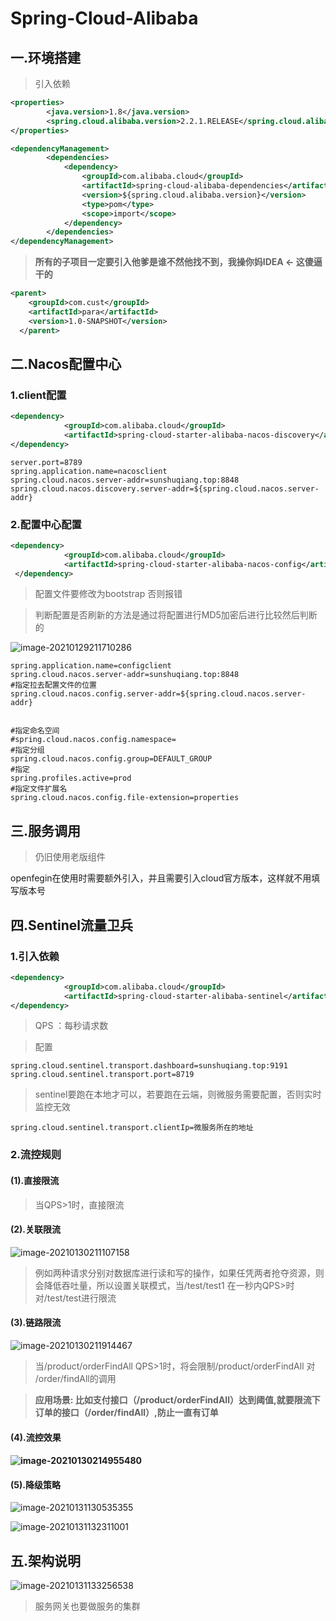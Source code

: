 # Spring-Cloud-Alibaba

## 一.环境搭建

> 引入依赖

```xml
<properties>
        <java.version>1.8</java.version>
        <spring.cloud.alibaba.version>2.2.1.RELEASE</spring.cloud.alibaba.version>
</properties>
```

```xml
<dependencyManagement>
        <dependencies>
            <dependency>
                <groupId>com.alibaba.cloud</groupId>
                <artifactId>spring-cloud-alibaba-dependencies</artifactId>
                <version>${spring.cloud.alibaba.version}</version>
                <type>pom</type>
                <scope>import</scope>
            </dependency>
        </dependencies>
</dependencyManagement>
```

> **所有的子项目一定要引入他爹是谁不然他找不到，我操你妈IDEA    <-  这傻逼干的**

```xml
<parent>
    <groupId>com.cust</groupId>
    <artifactId>para</artifactId>
    <version>1.0-SNAPSHOT</version>
  </parent>
```



## 二.Nacos配置中心

### 1.client配置

```xml
<dependency>
            <groupId>com.alibaba.cloud</groupId>
            <artifactId>spring-cloud-starter-alibaba-nacos-discovery</artifactId>
</dependency>
```



```properties
server.port=8789
spring.application.name=nacosclient
spring.cloud.nacos.server-addr=sunshuqiang.top:8848
spring.cloud.nacos.discovery.server-addr=${spring.cloud.nacos.server-addr}
```

### 2.配置中心配置

```xml
<dependency>
            <groupId>com.alibaba.cloud</groupId>
            <artifactId>spring-cloud-starter-alibaba-nacos-config</artifactId>
 </dependency>
```

> 配置文件要修改为bootstrap 否则报错

> 判断配置是否刷新的方法是通过将配置进行MD5加密后进行比较然后判断的

![image-20210129211710286](https://typora1-1304288279.cos.ap-beijing.myqcloud.com/image-20210129211710286.png)

```properties
spring.application.name=configclient
spring.cloud.nacos.server-addr=sunshuqiang.top:8848
#指定拉去配置文件的位置
spring.cloud.nacos.config.server-addr=${spring.cloud.nacos.server-addr}


#指定命名空间
#spring.cloud.nacos.config.namespace=
#指定分组
spring.cloud.nacos.config.group=DEFAULT_GROUP
#指定
spring.profiles.active=prod
#指定文件扩展名
spring.cloud.nacos.config.file-extension=properties
```



## 三.服务调用

> 仍旧使用老版组件

openfegin在使用时需要额外引入，并且需要引入cloud官方版本，这样就不用填写版本号

## 四.Sentinel流量卫兵

### 1.引入依赖

```xml
<dependency>
            <groupId>com.alibaba.cloud</groupId>
            <artifactId>spring-cloud-starter-alibaba-sentinel</artifactId>
</dependency>
```

> QPS ：每秒请求数

> 配置

```properties
spring.cloud.sentinel.transport.dashboard=sunshuqiang.top:9191
spring.cloud.sentinel.transport.port=8719
```



> sentinel要跑在本地才可以，若要跑在云端，则微服务需要配置，否则实时监控无效

```properties
spring.cloud.sentinel.transport.clientIp=微服务所在的地址
```

### 2.流控规则

#### (1).直接限流

> 当QPS>1时，直接限流

#### (2).关联限流

![image-20210130211107158](https://typora1-1304288279.cos.ap-beijing.myqcloud.com/image-20210130211107158.png)

> 例如两种请求分别对数据库进行读和写的操作，如果任凭两者抢夺资源，则会降低吞吐量，所以设置关联模式，当/test/test1 在一秒内QPS>时  对/test/test进行限流

#### (3).链路限流

![image-20210130211914467](https://typora1-1304288279.cos.ap-beijing.myqcloud.com/image-20210130211914467.png)

> 当/product/orderFindAll QPS>1时，将会限制/product/orderFindAll 对 /order/findAll的调用

> **应用场景: 比如支付接口（/product/orderFindAll）达到阈值,就要限流下订单的接口（/order/findAll）,防止一直有订单**

#### (4).流控效果

#### ![image-20210130214955480](https://typora1-1304288279.cos.ap-beijing.myqcloud.com/image-20210130214955480.png)       

#### (5).降级策略

![image-20210131130535355](Spring-Cloud-Alibaba.assets/image-20210131130535355.png)

![image-20210131132311001](Spring-Cloud-Alibaba.assets/image-20210131132311001.png)

## 五.架构说明

![image-20210131133256538](Spring-Cloud-Alibaba.assets/image-20210131133256538.png)

> 服务网关也要做服务的集群